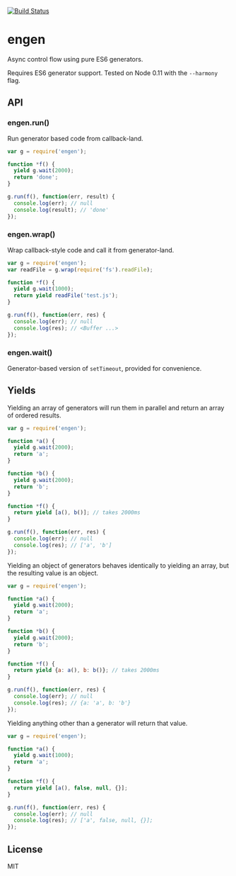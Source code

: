 [![Build Status](https://travis-ci.org/storehouse/engen.svg?branch=master)](http://travis-ci.org/storehouse/engen)

engen
=====

Async control flow using pure ES6 generators.

Requires ES6 generator support. Tested on Node 0.11 with the `--harmony` flag.

API
---

### engen.run()

Run generator based code from callback-land.

```javascript
var g = require('engen');

function *f() {
  yield g.wait(2000);
  return 'done';
}

g.run(f(), function(err, result) {
  console.log(err); // null
  console.log(result); // 'done'
});

```

### engen.wrap()

Wrap callback-style code and call it from generator-land.

```javascript
var g = require('engen');
var readFile = g.wrap(require('fs').readFile);

function *f() {
  yield g.wait(1000);
  return yield readFile('test.js');
}

g.run(f(), function(err, res) {
  console.log(err); // null
  console.log(res); // <Buffer ...>
});
```

### engen.wait()

Generator-based version of `setTimeout`, provided for convenience.

Yields
------

Yielding an array of generators will run them in parallel and return an array
of ordered results.

```javascript
var g = require('engen');

function *a() {
  yield g.wait(2000);
  return 'a';
}

function *b() {
  yield g.wait(2000);
  return 'b';
}

function *f() {
  return yield [a(), b()]; // takes 2000ms
}

g.run(f(), function(err, res) {
  console.log(err); // null
  console.log(res); // ['a', 'b']
});
```

Yielding an object of generators behaves identically to yielding an array, but
the resulting value is an object.

```javascript
var g = require('engen');

function *a() {
  yield g.wait(2000);
  return 'a';
}

function *b() {
  yield g.wait(2000);
  return 'b';
}

function *f() {
  return yield {a: a(), b: b()}; // takes 2000ms
}

g.run(f(), function(err, res) {
  console.log(err); // null
  console.log(res); // {a: 'a', b: 'b'}
});
```

Yielding anything other than a generator will return that value.

```javascript
var g = require('engen');

function *a() {
  yield g.wait(1000);
  return 'a';
}

function *f() {
  return yield [a(), false, null, {}];
}

g.run(f(), function(err, res) {
  console.log(err); // null
  console.log(res); // ['a', false, null, {}];
});
```

License
-------

MIT
